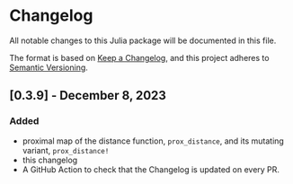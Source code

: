 # Changelog

All notable changes to this Julia package will be documented in this file.

The format is based on [Keep a Changelog](https://keepachangelog.com/en/1.0.0/),
and this project adheres to [Semantic Versioning](https://semver.org/spec/v2.0.0.html).

## [0.3.9] - December 8, 2023

### Added

* proximal map of the distance function, `prox_distance`, and its mutating variant, `prox_distance!`
* this changelog
* A GitHub Action to check that the Changelog is updated on every PR.
